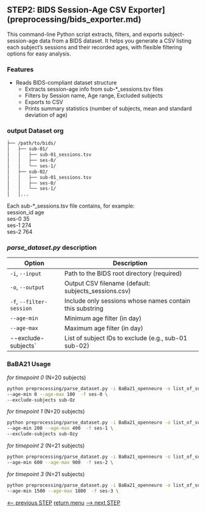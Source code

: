 ## STEP2: BIDS Session-Age CSV Exporter](preprocessing/bids_exporter.md)

This command-line Python script extracts, filters, and exports subject-session-age data from a BIDS dataset.
It helps you generate a CSV listing each subject’s sessions and their recorded ages, with flexible filtering options for easy analysis.

### Features 
- Reads BIDS-compliant dataset structure
  - Extracts session-age info from sub-*_sessions.tsv files
  - Filters by Session name, Age range, Excluded subjects 
  - Exports to CSV
  - Prints summary statistics (number of subjects, mean and standard deviation of age)

### output Dataset org
```bash
├── /path/to/bids/
│   ├── sub-01/
│   │   ├── sub-01_sessions.tsv
│   │   ├── ses-0/
│   │   └── ses-1/
│   ├── sub-02/
│   │   ├── sub-01_sessions.tsv
│   │   ├── ses-0/
│   │   └── ses-1/
│   │...
```
Each sub-*_sessions.tsv file contains, 
for example:\
session_id	age\
ses-0	    35\
ses-1	    274\
ses-2	    764

### _parse_dataset.py_ description

| Option                   | Description                                               |
| ------------------------ |-----------------------------------------------------------|
| `-i`, `--input`          | Path to the BIDS root directory (required)                |
| `-o`, `--output`         | Output CSV filename (default: subjects_sessions.csv)      |
| `-f`, `--filter-session` | Include only sessions whose names contain this substring  |
| `--age-min`              | Minimum age filter (in day)                               |
| `--age-max`              | Maximum age filter (in day)                               |
| --exclude-subjects`      | List of subject IDs to exclude (e.g., sub-01 sub-02)      |

### BaBA21 Usage

_for timepoint 0_ (N=20 subjects)
```bash
python preprocessing/parse_dataset.py -i BaBa21_openneuro -o list_of_subjects/subjects_ses-0.csv \
--age-min 0 --age-max 100  -f ses-0 \
--exclude-subjects sub-Oz 
```
_for timepoint 1_ (N=20 subjects)
```bash
python preprocessing/parse_dataset.py -i BaBa21_openneuro -o list_of_subjects/subjects_ses-1.csv \
--age-min 200 --age-max 400  -f ses-1 \
--exclude-subjects sub-Ozy
```
_for timepoint 2_ (N=21 subjects)
```bash
python preprocessing/parse_dataset.py -i BaBa21_openneuro -o list_of_subjects/subjects_ses-2.csv \
--age-min 600 --age-max 900  -f ses-2 \
```
_for timepoint 3_ (N=21 subjects)
```bash
python preprocessing/parse_dataset.py -i BaBa21_openneuro -o list_of_subjects/subjects_ses-3.csv \
--age-min 1500 --age-max 1800  -f ses-3 \
```
[<-- previous STEP](download_openneuro.md) [return menu](../pipeline3D.md) [--> next STEP](denoise_realign.md)